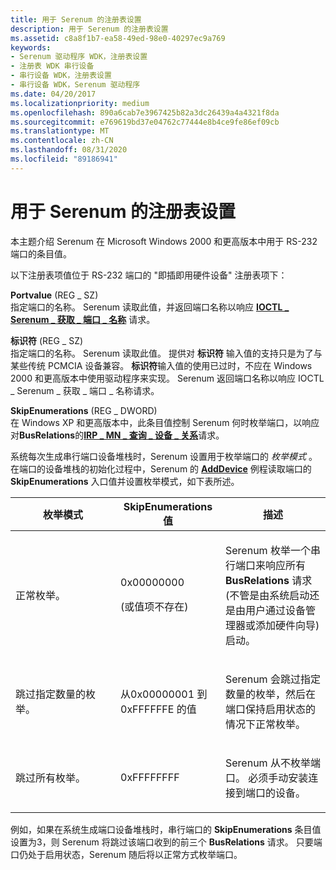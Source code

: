 ```yaml
---
title: 用于 Serenum 的注册表设置
description: 用于 Serenum 的注册表设置
ms.assetid: c8a8f1b7-ea58-49ed-98e0-40297ec9a769
keywords:
- Serenum 驱动程序 WDK，注册表设置
- 注册表 WDK 串行设备
- 串行设备 WDK，注册表设置
- 串行设备 WDK，Serenum 驱动程序
ms.date: 04/20/2017
ms.localizationpriority: medium
ms.openlocfilehash: 890a6cab7e3967425b82a3dc26439a4a4321f8da
ms.sourcegitcommit: e769619bd37e04762c77444e8b4ce9fe86ef09cb
ms.translationtype: MT
ms.contentlocale: zh-CN
ms.lasthandoff: 08/31/2020
ms.locfileid: "89186941"
---
```

# <a name="registry-settings-for-serenum"></a>用于 Serenum 的注册表设置

本主题介绍 Serenum 在 Microsoft Windows 2000 和更高版本中用于 RS-232 端口的条目值。

以下注册表项值位于 RS-232 端口的 "即插即用硬件设备" 注册表项下：

<a href="" id="portname--reg-sz-"></a>**Portvalue** (REG \_ SZ)   
指定端口的名称。 Serenum 读取此值，并返回端口名称以响应 [**IOCTL \_ Serenum \_ 获取 \_ 端口 \_ 名称**](/windows-hardware/drivers/ddi/ntddser/ni-ntddser-ioctl_serenum_get_port_name) 请求。

<a href="" id="identifier--reg-sz-"></a>**标识符** (REG \_ SZ)   
指定端口的名称。 Serenum 读取此值。 提供对 **标识符** 输入值的支持只是为了与某些传统 PCMCIA 设备兼容。 **标识符**输入值的使用已过时，不应在 Windows 2000 和更高版本中使用驱动程序来实现。 Serenum 返回端口名称以响应 IOCTL \_ Serenum \_ 获取 \_ 端口 \_ 名称请求。

<a href="" id="skipenumerations--reg-dword-"></a>**SkipEnumerations** (REG \_ DWORD)   
在 Windows XP 和更高版本中，此条目值控制 Serenum 何时枚举端口，以响应对**BusRelations**的[**IRP \_ MN \_ 查询 \_ 设备 \_ 关系**](../kernel/irp-mn-query-device-relations.md)请求。 

系统每次生成串行端口设备堆栈时，Serenum 设置用于枚举端口的 *枚举模式* 。 在端口的设备堆栈的初始化过程中，Serenum 的 [**AddDevice**](/windows-hardware/drivers/ddi/wdm/nc-wdm-driver_add_device) 例程读取端口的 **SkipEnumerations** 入口值并设置枚举模式，如下表所述。

<table>
<colgroup>
<col width="33%" />
<col width="33%" />
<col width="33%" />
</colgroup>
<thead>
<tr class="header">
<th>枚举模式</th>
<th>SkipEnumerations 值</th>
<th>描述</th>
</tr>
</thead>
<tbody>
<tr class="odd">
<td><p>正常枚举。</p></td>
<td><p>0x00000000</p>
<p> (或值项不存在) </p></td>
<td><p>Serenum 枚举一个串行端口来响应所有 <strong>BusRelations</strong> 请求 (不管是由系统启动还是由用户通过设备管理器或添加硬件向导) 启动。</p></td>
</tr>
<tr class="even">
<td><p>跳过指定数量的枚举。</p></td>
<td><p>从0x00000001 到0xFFFFFFE 的值</p></td>
<td><p>Serenum 会跳过指定数量的枚举，然后在端口保持启用状态的情况下正常枚举。</p></td>
</tr>
<tr class="odd">
<td><p>跳过所有枚举。</p></td>
<td><p>0xFFFFFFFF</p></td>
<td><p>Serenum 从不枚举端口。 必须手动安装连接到端口的设备。</p></td>
</tr>
</tbody>
</table>

例如，如果在系统生成端口设备堆栈时，串行端口的 **SkipEnumerations** 条目值设置为3，则 Serenum 将跳过该端口收到的前三个 **BusRelations** 请求。 只要端口仍处于启用状态，Serenum 随后将以正常方式枚举端口。